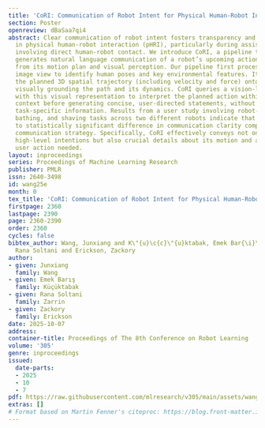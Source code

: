 ```yaml
---
title: 'CoRI: Communication of Robot Intent for Physical Human-Robot Interaction'
section: Poster
openreview: dBaSaa7qi4
abstract: Clear communication of robot intent fosters transparency and interpretability
  in physical human-robot interaction (pHRI), particularly during assistive tasks
  involving direct human-robot contact. We introduce CoRI, a pipeline that automatically
  generates natural language communication of a robot’s upcoming actions directly
  from its motion plan and visual perception. Our pipeline first processes the robot’s
  image view to identify human poses and key environmental features. It then encodes
  the planned 3D spatial trajectory (including velocity and force) onto this view,
  visually grounding the path and its dynamics. CoRI queries a vision-language model
  with this visual representation to interpret the planned action within the visual
  context before generating concise, user-directed statements, without relying on
  task-specific information. Results from a user study involving robot-assisted feeding,
  bathing, and shaving tasks across two different robots indicate that CoRI leads
  to statistically significant difference in communication clarity compared to a baseline
  communication strategy. Specifically, CoRI effectively conveys not only the robot’s
  high-level intentions but also crucial details about its motion and any collaborative
  user action needed.
layout: inproceedings
series: Proceedings of Machine Learning Research
publisher: PMLR
issn: 2640-3498
id: wang25e
month: 0
tex_title: 'CoRI: Communication of Robot Intent for Physical Human-Robot Interaction'
firstpage: 2360
lastpage: 2390
page: 2360-2390
order: 2360
cycles: false
bibtex_author: Wang, Junxiang and K\"{u}\c{c}\"{u}ktabak, Emek Bar{\i}\c{s} and Zarrin,
  Rana Soltani and Erickson, Zackory
author:
- given: Junxiang
  family: Wang
- given: Emek Barış
  family: Küçüktabak
- given: Rana Soltani
  family: Zarrin
- given: Zackory
  family: Erickson
date: 2025-10-07
address:
container-title: Proceedings of The 8th Conference on Robot Learning
volume: '305'
genre: inproceedings
issued:
  date-parts:
  - 2025
  - 10
  - 7
pdf: https://raw.githubusercontent.com/mlresearch/v305/main/assets/wang25e/wang25e.pdf
extras: []
# Format based on Martin Fenner's citeproc: https://blog.front-matter.io/posts/citeproc-yaml-for-bibliographies/
---
```

